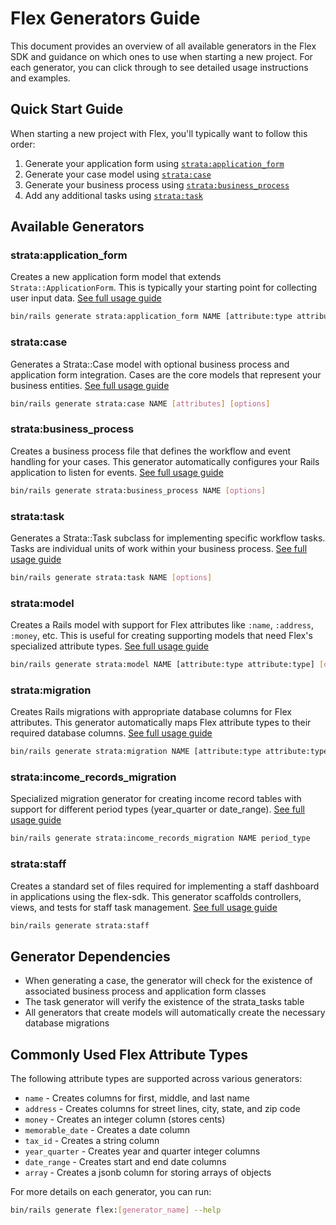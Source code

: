 # Flex Generators Guide

This document provides an overview of all available generators in the Flex SDK and guidance on which ones to use when starting a new project. For each generator, you can click through to see detailed usage instructions and examples.

## Quick Start Guide

When starting a new project with Flex, you'll typically want to follow this order:

1. Generate your application form using [`strata:application_form`](../lib/generators/strata/application_form/USAGE)
2. Generate your case model using [`strata:case`](../lib/generators/strata/case/USAGE)
3. Generate your business process using [`strata:business_process`](../lib/generators/strata/business_process/USAGE)
4. Add any additional tasks using [`strata:task`](../lib/generators/strata/task/USAGE)

## Available Generators

### strata:application_form

Creates a new application form model that extends `Strata::ApplicationForm`. This is typically your starting point for collecting user input data. [See full usage guide](../lib/generators/strata/application_form/USAGE)

```bash
bin/rails generate strata:application_form NAME [attribute:type attribute:type] [options]
```

### strata:case

Generates a Strata::Case model with optional business process and application form integration. Cases are the core models that represent your business entities. [See full usage guide](../lib/generators/strata/case/USAGE)

```bash
bin/rails generate strata:case NAME [attributes] [options]
```

### strata:business_process

Creates a business process file that defines the workflow and event handling for your cases. This generator automatically configures your Rails application to listen for events. [See full usage guide](../lib/generators/strata/business_process/USAGE)

```bash
bin/rails generate strata:business_process NAME [options]
```

### strata:task

Generates a Strata::Task subclass for implementing specific workflow tasks. Tasks are individual units of work within your business process. [See full usage guide](../lib/generators/strata/task/USAGE)

```bash
bin/rails generate strata:task NAME [options]
```

### strata:model

Creates a Rails model with support for Flex attributes like `:name`, `:address`, `:money`, etc. This is useful for creating supporting models that need Flex's specialized attribute types. [See full usage guide](../lib/generators/strata/model/USAGE)

```bash
bin/rails generate strata:model NAME [attribute:type attribute:type] [options]
```

### strata:migration

Creates Rails migrations with appropriate database columns for Flex attributes. This generator automatically maps Flex attribute types to their required database columns. [See full usage guide](../lib/generators/strata/migration/USAGE)

```bash
bin/rails generate strata:migration NAME [attribute:type attribute:type] [options]
```

### strata:income_records_migration

Specialized migration generator for creating income record tables with support for different period types (year_quarter or date_range). [See full usage guide](../lib/generators/strata/income_records_migration/USAGE)

```bash
bin/rails generate strata:income_records_migration NAME period_type
```

### strata:staff

Creates a standard set of files required for implementing a staff dashboard in applications using the flex-sdk. This generator scaffolds controllers, views, and tests for staff task management. [See full usage guide](../lib/generators/strata/staff/USAGE)

```bash
bin/rails generate strata:staff
```

## Generator Dependencies

- When generating a case, the generator will check for the existence of associated business process and application form classes
- The task generator will verify the existence of the strata_tasks table
- All generators that create models will automatically create the necessary database migrations

## Commonly Used Flex Attribute Types

The following attribute types are supported across various generators:

- `name` - Creates columns for first, middle, and last name
- `address` - Creates columns for street lines, city, state, and zip code
- `money` - Creates an integer column (stores cents)
- `memorable_date` - Creates a date column
- `tax_id` - Creates a string column
- `year_quarter` - Creates year and quarter integer columns
- `date_range` - Creates start and end date columns
- `array` - Creates a jsonb column for storing arrays of objects

For more details on each generator, you can run:

```bash
bin/rails generate flex:[generator_name] --help
```
